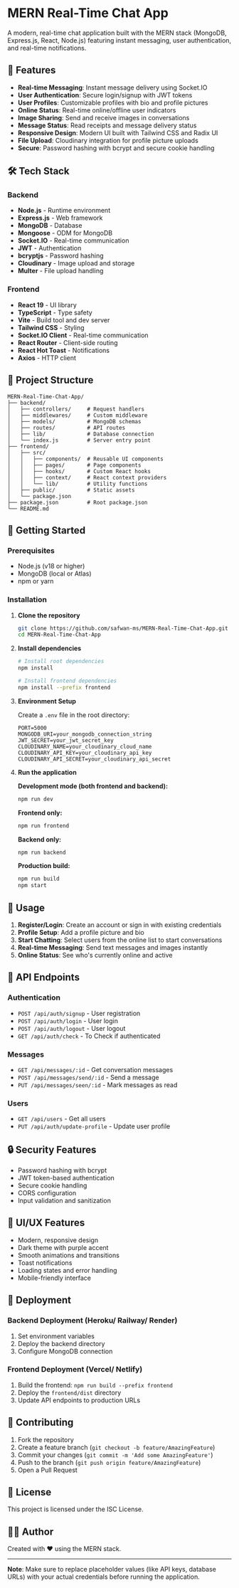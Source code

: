 # MERN Real-Time Chat App

A modern, real-time chat application built with the MERN stack (MongoDB, Express.js, React, Node.js) featuring instant messaging, user authentication, and real-time notifications.

## 🚀 Features

- **Real-time Messaging**: Instant message delivery using Socket.IO
- **User Authentication**: Secure login/signup with JWT tokens
- **User Profiles**: Customizable profiles with bio and profile pictures
- **Online Status**: Real-time online/offline user indicators
- **Image Sharing**: Send and receive images in conversations
- **Message Status**: Read receipts and message delivery status
- **Responsive Design**: Modern UI built with Tailwind CSS and Radix UI
- **File Upload**: Cloudinary integration for profile picture uploads
- **Secure**: Password hashing with bcrypt and secure cookie handling

## 🛠️ Tech Stack

### Backend

- **Node.js** - Runtime environment
- **Express.js** - Web framework
- **MongoDB** - Database
- **Mongoose** - ODM for MongoDB
- **Socket.IO** - Real-time communication
- **JWT** - Authentication
- **bcryptjs** - Password hashing
- **Cloudinary** - Image upload and storage
- **Multer** - File upload handling

### Frontend

- **React 19** - UI library
- **TypeScript** - Type safety
- **Vite** - Build tool and dev server
- **Tailwind CSS** - Styling
- **Socket.IO Client** - Real-time communication
- **React Router** - Client-side routing
- **React Hot Toast** - Notifications
- **Axios** - HTTP client

## 📁 Project Structure

```
MERN-Real-Time-Chat-App/
├── backend/
│   ├── controllers/     # Request handlers
│   ├── middlewares/     # Custom middleware
│   ├── models/          # MongoDB schemas
│   ├── routes/          # API routes
│   ├── lib/             # Database connection
│   └── index.js         # Server entry point
├── frontend/
│   ├── src/
│   │   ├── components/  # Reusable UI components
│   │   ├── pages/       # Page components
│   │   ├── hooks/       # Custom React hooks
│   │   ├── context/     # React context providers
│   │   └── lib/         # Utility functions
│   ├── public/          # Static assets
│   └── package.json
├── package.json         # Root package.json
└── README.md
```

## 🚀 Getting Started

### Prerequisites

- Node.js (v18 or higher)
- MongoDB (local or Atlas)
- npm or yarn

### Installation

1. **Clone the repository**

   ```bash
   git clone https://github.com/safwan-ms/MERN-Real-Time-Chat-App.git
   cd MERN-Real-Time-Chat-App
   ```

2. **Install dependencies**

   ```bash
   # Install root dependencies
   npm install

   # Install frontend dependencies
   npm install --prefix frontend
   ```

3. **Environment Setup**

   Create a `.env` file in the root directory:

   ```env
   PORT=5000
   MONGODB_URI=your_mongodb_connection_string
   JWT_SECRET=your_jwt_secret_key
   CLOUDINARY_NAME=your_cloudinary_cloud_name
   CLOUDINARY_API_KEY=your_cloudinary_api_key
   CLOUDINARY_API_SECRET=your_cloudinary_api_secret
   ```

4. **Run the application**

   **Development mode (both frontend and backend):**

   ```bash
   npm run dev
   ```

   **Frontend only:**

   ```bash
   npm run frontend
   ```

   **Backend only:**

   ```bash
   npm run backend
   ```

   **Production build:**

   ```bash
   npm run build
   npm start
   ```

## 📱 Usage

1. **Register/Login**: Create an account or sign in with existing credentials
2. **Profile Setup**: Add a profile picture and bio
3. **Start Chatting**: Select users from the online list to start conversations
4. **Real-time Messaging**: Send text messages and images instantly
5. **Online Status**: See who's currently online and active

## 🔧 API Endpoints

### Authentication

- `POST /api/auth/signup` - User registration
- `POST /api/auth/login` - User login
- `POST /api/auth/logout` - User logout
- `GET /api/auth/check` - To Check if authenticated

### Messages

- `GET /api/messages/:id` - Get conversation messages
- `POST /api/messages/send/:id` - Send a message
- `PUT /api/messages/seen/:id` - Mark messages as read

### Users

- `GET /api/users` - Get all users
- `PUT /api/auth/update-profile` - Update user profile

## 🔒 Security Features

- Password hashing with bcrypt
- JWT token-based authentication
- Secure cookie handling
- CORS configuration
- Input validation and sanitization

## 🎨 UI/UX Features

- Modern, responsive design
- Dark theme with purple accent
- Smooth animations and transitions
- Toast notifications
- Loading states and error handling
- Mobile-friendly interface

## 🚀 Deployment

### Backend Deployment (Heroku/ Railway/ Render)

1. Set environment variables
2. Deploy the backend directory
3. Configure MongoDB connection

### Frontend Deployment (Vercel/ Netlify)

1. Build the frontend: `npm run build --prefix frontend`
2. Deploy the `frontend/dist` directory
3. Update API endpoints to production URLs

## 🤝 Contributing

1. Fork the repository
2. Create a feature branch (`git checkout -b feature/AmazingFeature`)
3. Commit your changes (`git commit -m 'Add some AmazingFeature'`)
4. Push to the branch (`git push origin feature/AmazingFeature`)
5. Open a Pull Request

## 📝 License

This project is licensed under the ISC License.

## 👨‍💻 Author

Created with ❤️ using the MERN stack.

---

**Note**: Make sure to replace placeholder values (like API keys, database URLs) with your actual credentials before running the application.
